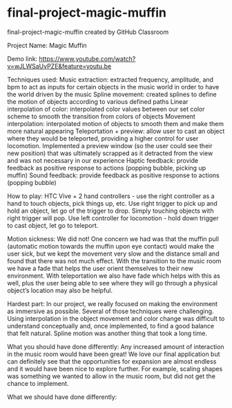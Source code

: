 # final-project-magic-muffin
final-project-magic-muffin created by GitHub Classroom

Project Name: Magic Muffin

Demo link: https://www.youtube.com/watch?v=wJLWSaUvPZE&feature=youtu.be

Techniques used:
Music extraction: extracted frequency, amplitude, and bpm to act as inputs for certain objects in the music world in order to have the world driven by the music
Spline movement: created splines to define the motion of objects according to various defined paths
Linear interpolation of color: interpolated color values between our set color scheme to smooth the transition from colors of objects
Movement interpolation: interpolated motion of objects to smooth them and make them more natural appearing 
Teleportation + preview: allow user to cast an object where they would be teleported, providing a higher control for user locomotion. Implemented a preview window (so the user could see their new position) that was ultimately scrapped as it detracted from the view and was not necessary in our experience 
Haptic feedback: provide feedback as positive response to actions (popping bubble, picking up muffin)
Sound feedback: provide feedback as positive response to actions (popping bubble)

How to play: HTC Vive + 2 hand controllers - use the right controller as a hand to touch objects, pick things up, etc. Use right trigger to pick up and hold an object, let go of the trigger to drop. Simply touching objects with right trigger will pop. Use left controller for locomotion - hold down trigger to cast object, let go to teleport.

Motion sickness: We did not! One concern we had was that the muffin pull (automatic motion towards the muffin upon eye contact) would make the user sick, but we kept the movement very slow and the distance small and found that there was not much effect. With the transition to the music room we have a fade that helps the user orient themselves to their new environment. With teleportation we also have fade which helps with this as well, plus the user being able to see where they will go through a physical object’s location may also be helpful.

Hardest part: In our project, we really focused on making the environment as immersive as possible. Several of those techniques were challenging. Using interpolation in the object movement and color change was difficult to understand conceptually and, once implemented, to find a good balance that felt natural. Spline motion was another thing that took a long time. 

What you should have done differently: Any increased amount of interaction in the music room would have been great! We love our final application but can definitely see that the opportunities for expansion are almost endless and it would have been nice to explore further. For example, scaling shapes was something we wanted to allow in the music room, but did not get the chance to implement. 

What we should have done differently: 
